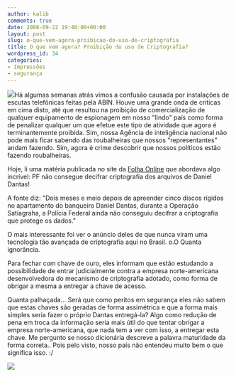 ```yaml
---
author: kalib
comments: true
date: 2008-09-22 19:48:00+00:00
layout: post
slug: o-que-vem-agora-proibicao-do-uso-de-criptografia
title: O que vem agora? Proibição do uso de Criptografia?
wordpress_id: 34
categories:
- Impressões
- segurança
---
```


[![](http://3.bp.blogspot.com/_5kfJplBiYy0/SNf7Yjh3k9I/AAAAAAAAAJU/r5cyTX6pCKw/s200/cripto.gif)](http://3.bp.blogspot.com/_5kfJplBiYy0/SNf7Yjh3k9I/AAAAAAAAAJU/r5cyTX6pCKw/s1600-h/cripto.gif)Há algumas semanas atrás vimos a confusão causada por instalações de escutas telefônicas feitas pela ABIN. Houve uma grande onda de críticas em cima disto, até que resultou na proibição de comercialização de qualquer equipamento de espionagem em nosso "lindo" país como forma de penalizar qualquer um que efetue este tipo de atividade que agora é terminantemente proibida. Sim, nossa Agência de inteligência nacional não pode mais ficar sabendo das roubalheiras que nossos "representantes" andam fazendo. Sim, agora é crime descobrir que nossos políticos estão fazendo roubalheiras.  

Hoje, li uma matéria publicada no site da [Folha Online](http://www1.folha.uol.com.br/folha/brasil/ult96u447378.shtml) que abordava algo incrível: PF não consegue decifrar criptografia dos arquivos de Daniel Dantas!




A fonte diz: "Dois meses e meio depois de apreender cinco discos rígidos no apartamento do banqueiro Daniel Dantas, durante a Operação Satiagraha, a Polícia Federal ainda não conseguiu decifrar a criptografia que protege os dados."




O mais interessante foi ver o anúncio deles de que nunca viram uma tecnologia tão avançada de criptografia aqui no Brasil. o.O Quanta ignorância.




Para fechar com chave de ouro, eles informam que estão estudando a possibilidade de entrar judicialmente contra a empresa norte-americana desenvolvedora do mecanismo de criptografia adotado, como forma de obrigar a mesma a entregar a chave de acesso.




Quanta palhaçada... Será que como peritos em segurança eles não sabem que estas chaves são geradas de forma assimétrica e que a forma mais simples seria fazer o próprio Dantas entregá-la? Algo como redução de pena em troca da informação seria mais útil do que tentar obrigar a empresa norte-americana, que nada tem a ver com isso, a entregar esta chave. Me pergunto se nosso dicionária descreve a palavra maturidade da forma correta.. Pois pelo visto, nosso país não entendeu muito bem o que significa isso. :/




![](http://img376.imageshack.us/img376/8000/userbar635980sd7.gif)



